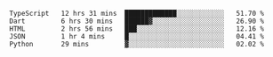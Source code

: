 <!--START_SECTION:waka-->
```text
TypeScript   12 hrs 31 mins  █████████████░░░░░░░░░░░░   51.70 % 
Dart         6 hrs 30 mins   ██████▓░░░░░░░░░░░░░░░░░░   26.90 % 
HTML         2 hrs 56 mins   ███░░░░░░░░░░░░░░░░░░░░░░   12.16 % 
JSON         1 hr 4 mins     █░░░░░░░░░░░░░░░░░░░░░░░░   04.41 % 
Python       29 mins         ▓░░░░░░░░░░░░░░░░░░░░░░░░   02.02 % 
```
<!--END_SECTION:waka-->